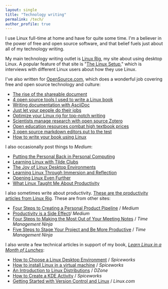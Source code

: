 ```yaml
---
layout: single
title: "Technology writing"
permalink: /tech/
author_profile: true
---
```


I use Linux full-time at home and have for quite some time. I'm a believer in the power of free and open source software, and that belief fuels just about all of my technology writing.

My main technology writing outlet is [Linux Rig](https://linuxrig.com/), my site about using desktop Linux. A popular feature of that site is "[The Linux Setup](https://linuxrig.com/the-linux-setup/)," which is interviews with different Linux users about how they use Linux.

I've also written for [OpenSource.com](http://opensource.com/), which does a wonderful job covering free and open source technology and culture:

* [The rise of the shareable document](https://opensource.com/life/16/9/open-formats-academic-content)
* [4 open source tools I used to write a Linux book](https://opensource.com/life/16/7/open-source-tools-writing-book)
* [Writing documentation with AsciiDoc](https://opensource.com/life/15/10/asciidoc)
* [Just let your people do their jobs](https://opensource.com/open-organization/15/10/just-let-your-people-do-their-jobs)
* [Optimize your Linux rig for top-notch writing](https://opensource.com/life/14/8/trick-open-source-writing-keep-it-simple)
* [Scientists manage research with open source Zotero](https://opensource.com/life/14/6/managing-research-open-source-way-zotero)
* [Open education resources combat high textbook prices](https://opensource.com/education/14/4/open-education-resources-combat-high-textbook-prices)
* [3 open source markdown editors put to the test](https://opensource.com/14/3/markdown-editor-roundup)
* [How to write your book using Linux](https://opensource.com/life/13/11/how-write-book-with-linux)

I also occasionally post things to *Medium*:

* [Putting the Personal Back in Personal Computing](https://hackernoon.com/putting-the-personal-back-in-personal-computing-5c958ff0eae3)
* [Learning Linux with Tilde Clubs](https://medium.com/@steven_ovadia/learning-linux-with-tilde-clubs-e4e9407c3e78)
* [The Joy of Linux Desktop Environments](https://hackernoon.com/the-joy-of-linux-desktop-environments-365d6cc8de72)
* [Learning Linux Through Immersion and Reflection](https://medium.com/@steven_ovadia/learning-linux-through-immersion-and-reflection-fb7fd008467e)
* [Opening Linux Even Further](https://medium.com/@steven_ovadia/opening-linux-even-further-13d2d6289ae0)
* [What Linux Taught Me About Productivity](https://medium.com/@steven_ovadia/what-linux-taught-me-about-productivity-b7bc9f3511f2)

I also sometimes write about productivity. [These are the productivity articles from Linux Rig](https://linuxrig.com/category/hardly-working/). These are from other sites:

* [Four Steps to Creating a Personal Product Pipeline](https://medium.com/@steven_ovadia/four-steps-to-creating-a-personal-product-pipeline-843d39a35b1) / *Medium*
* [Productivity is a Side Effect](https://medium.com/@steven_ovadia/productivity-is-a-side-effect-a29d55f746)/ *Medium*
* [Four Steps to Making the Most Out of Your Meeting Notes](https://timemanagementninja.com/2016/12/four-steps-to-making-the-most-out-of-your-meeting-notes/) / *Time Management Ninja*
* [Five Steps to Stage Your Project and Be More Productive](https://timemanagementninja.com/2016/08/5-steps-to-stage-your-project-and-be-more-productive/) / *Time Management Ninja*

I also wrote a few technical articles in support of my book, *[Learn Linux in a Month of Lunches](https://manning.com/ovadia)*:

* [How to Choose a Linux Desktop Environment](https://community.spiceworks.com/how_to/131163-how-to-choose-a-linux-desktop-environment) / *Spiceworks*
* [How to install Linux in a virtual machine](https://community.spiceworks.com/how_to/126995-how-to-install-linux-in-a-virtual-machine) / *Spiceworks*
* [An Introduction to Linux Distributions](https://dzone.com/articles/an-introduction-to-linux-distributions) / *DZone*
* [How to Create a KDE Activity](https://community.spiceworks.com/how_to/128378-how-to-create-a-kde-activity) / *Spiceworks*
* [Getting Started with Version Control and Linux](https://www.linux.com/blog/getting-started-version-control-and-linux) / *Linux.com*


